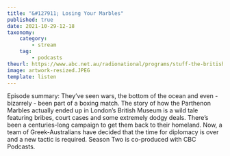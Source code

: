 ```yaml
---
title: "&#127911; Losing Your Marbles"
published: true
date: 2021-10-29-12-18
taxonomy:
    category:
        - stream
    tag:
        - podcasts
theurl: https://www.abc.net.au/radionational/programs/stuff-the-british-stole/losing-your-marbles/13572980
image: artwork-resized.JPEG
template: listen
---
```


Episode summary: They&rsquo;ve seen wars, the bottom of the ocean and even - bizarrely - been part of a boxing match. The story of how the Parthenon Marbles actually ended up in London&rsquo;s British Museum is a wild tale featuring bribes, court cases and some extremely dodgy deals. There&rsquo;s been a centuries-long campaign to get them back to their homeland. Now, a team of Greek-Australians have decided that the time for diplomacy is over and a new tactic is required. Season Two is co-produced with CBC Podcasts.

